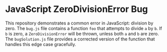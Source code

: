 # JavaScript ZeroDivisionError Bug

This repository demonstrates a common error in JavaScript: division by zero. The `bug.js` file contains a function `foo` that attempts to divide `a` by `b`. If `b` is zero, a `ZeroDivisionError` will be thrown, unless both `a` and `b` are zero.  The `bugSolution.js` file provides a corrected version of the function that handles this edge case gracefully.